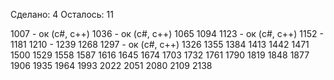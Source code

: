 Сделано: 4
Осталось: 11

1007 - ок (c#, c++)
1036 - ок (c#, c++)
1065
1094
1123 - ок (c#, c++)
1152 - 
1181
1210 -
1239
1268
1297 - ок (c#, c++)
1326
1355
1384
1413
1442
1471
1500
1529
1558
1587
1616
1645
1674
1703
1732
1761
1790
1819
1848
1877
1906
1935
1964
1993
2022
2051
2080
2109
2138
 
